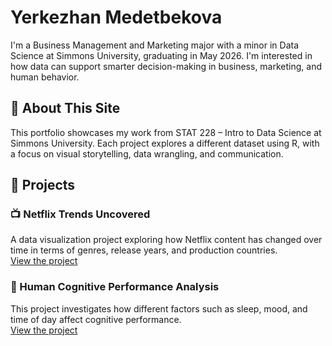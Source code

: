 # Yerkezhan Medetbekova

I'm a Business Management and Marketing major with a minor in Data Science at Simmons University, graduating in May 2026. I'm interested in how data can support smarter decision-making in business, marketing, and human behavior.

## 📌 About This Site

This portfolio showcases my work from STAT 228 – Intro to Data Science at Simmons University. Each project explores a different dataset using R, with a focus on visual storytelling, data wrangling, and communication.

## 🔬 Projects

### 📺 Netflix Trends Uncovered
A data visualization project exploring how Netflix content has changed over time in terms of genres, release years, and production countries.  
[View the project](https://github.com/yerkezhanmed/STAT-228-project1)

### 🧠 Human Cognitive Performance Analysis
This project investigates how different factors such as sleep, mood, and time of day affect cognitive performance.  
[View the project](https://github.com/yerkezhanmed/STAT-project2)

